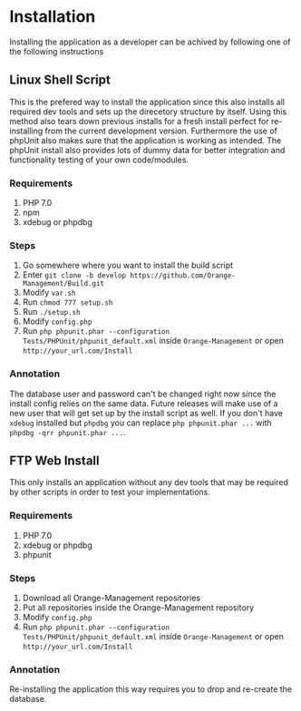 # Installation

Installing the application as a developer can be achived by following one of the following instructions

## Linux Shell Script

This is the prefered way to install the application since this also installs all required dev tools and sets up the direcetory structure by itself. Using this method also tears down previous installs for a fresh install perfect for re-installing from the current development version. Furthermore the use of phpUnit also makes sure that the application is working as intended. The phpUnit install also provides lots of dummy data for better integration and functionality testing of your own code/modules.

### Requirements

1. PHP 7.0
2. npm
3. xdebug or phpdbg

### Steps

1. Go somewhere where you want to install the build script
2. Enter `git clone -b develop https://github.com/Orange-Management/Build.git`
3. Modify `var.sh`
4. Run `chmod 777 setup.sh`
5. Run `./setup.sh`
6. Modify `config.php`
7. Run `php phpunit.phar --configuration Tests/PHPUnit/phpunit_default.xml` inside `Orange-Management` or open `http://your_url.com/Install`

### Annotation

The database user and password can't be changed right now since the install config relies on the same data. Future releases will make use of a new user that will get set up by the install script as well. If you don't have `xdebug` installed but `phpdbg` you can replace `php phpunit.phar ...` with `phpdbg -qrr phpunit.phar ...`.

## FTP Web Install

This only installs an application without any dev tools that may be required by other scripts in order to test your implementations.

### Requirements

1. PHP 7.0
2. xdebug or phpdbg
3. phpunit

### Steps

1. Download all Orange-Management repositories
2. Put all repositories inside the Orange-Management repository
3. Modify `config.php`
4. Run `php phpunit.phar --configuration Tests/PHPUnit/phpunit_default.xml` inside `Orange-Management` or open `http://your_url.com/Install`

### Annotation

Re-installing the application this way requires you to drop and re-create the database.